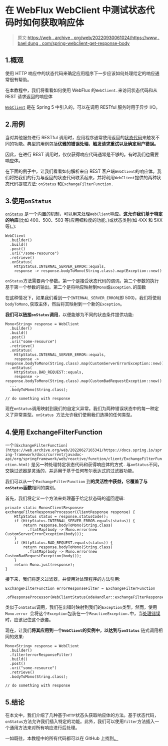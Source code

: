 # 在 WebFlux WebClient 中测试状态代码时如何获取响应体

> 原文:[https://web . archive . org/web/20220930061024/https://www . bael dung . com/spring-webclient-get-response-body](https://web.archive.org/web/20220930061024/https://www.baeldung.com/spring-webclient-get-response-body)

## 1.概观

使用 HTTP 响应中的状态代码来确定应用程序下一步应该如何处理给定的响应通常很有帮助。

在本教程中，我们将看看如何使用 WebFlux 的`WebClient.`来访问状态代码和从 REST 请求返回的响应体

[`WebClient`](/web/20220627165341/https://www.baeldung.com/spring-5-webclient) 是在 Spring 5 中引入的，可以在调用 RESTful 服务时用于异步 I/O。

## 2.用例

当对其他服务进行 RESTful 调用时，应用程序通常使用返回的[状态代码](https://web.archive.org/web/20220627165341/https://developer.mozilla.org/en-US/docs/Web/HTTP/Status)来触发不同的功能。典型的用例包括**优雅的错误处理、触发请求重试以及确定用户错误。**

因此，在进行 REST 调用时，仅仅获得响应代码通常是不够的。有时我们也需要响应体。

在下面的例子中，让我们看看如何解析来自 REST 客户端`WebClient`的响应体。我们将把我们的行为与返回的状态代码联系起来，并将利用`WebClient`提供的两种状态代码提取方法: `onStatus` 和`ExchangeFilterFunction.`

## 3.使用`onStatus`

[`onStatus`](https://web.archive.org/web/20220627165341/https://docs.spring.io/spring-framework/docs/current/javadoc-api/org/springframework/web/reactive/function/client/WebClient.ResponseSpec.html#onStatus-java.util.function.Predicate-java.util.function.Function-) 是一个内置的机制，可以用来处理`WebClient`响应。**这允许我们基于特定的响应**(比如 400、500、503 等)应用细粒度的功能。)或状态类别(如 4XX 和 5XX 等)。):

```
WebClient
  .builder()
  .build()
  .post()
  .uri("/some-resource")
  .retrieve()
  .onStatus(
    HttpStatus.INTERNAL_SERVER_ERROR::equals,
    response -> response.bodyToMono(String.class).map(Exception::new))
```

`onStatus`方法需要两个参数。第一个是接受状态代码的谓词。第二个参数的执行基于第一个参数的输出。第二个是将响应映射到`Mono`或`Exception.`的函数

在这种情况下，如果我们看到一个`INTERNAL_SERVER_ERROR`(即 500)，我们将使用`bodyToMono,`获取主体，然后将其映射到一个新的`Exception`。

**我们可以链接`onStatus`调用**，以便能够为不同的状态条件提供功能:

```
Mono<String> response = WebClient
  .builder()
  .build()
  .post()
  .uri("some-resource")
  .retrieve()
  .onStatus( 
    HttpStatus.INTERNAL_SERVER_ERROR::equals,
    response -> response.bodyToMono(String.class).map(CustomServerErrorException::new)) 
  .onStatus(
    HttpStatus.BAD_REQUEST::equals,
    response -> response.bodyToMono(String.class).map(CustomBadRequestException::new))
  ... 
  .bodyToMono(String.class);

// do something with response
```

现在`onStatus`调用映射到我们的自定义异常。我们为两种错误状态中的每一种定义了异常类型。`onStatus `方法允许我们使用我们选择的任何类型。

## 4.使用 ExchangeFilterFunction

一个`[ExchangeFilterFunction](https://web.archive.org/web/20220627165341/https://docs.spring.io/spring-framework/docs/current/javadoc-api/org/springframework/web/reactive/function/client/ExchangeFilterFunction.html)` 是另一种处理特定状态代码和获得响应体的方式`.` 与`onStatus`不同，交换过滤器是灵活的，并适用于基于任何布尔表达式的过滤器功能。

我们可以从一个`ExchangeFilterFunction` 到**的灵活性中获益，它覆盖了与`onStatus`函数**相同的类别。

首先，我们将定义一个方法来处理基于给定状态码的返回逻辑:

```
private static Mono<ClientResponse> exchangeFilterResponseProcessor(ClientResponse response) {
    HttpStatus status = response.statusCode();
    if (HttpStatus.INTERNAL_SERVER_ERROR.equals(status)) {
        return response.bodyToMono(String.class)
          .flatMap(body -> Mono.error(new CustomServerErrorException(body)));
    }
    if (HttpStatus.BAD_REQUEST.equals(status)) {
        return response.bodyToMono(String.class)
          .flatMap(body -> Mono.error(new CustomBadRequestException(body)));
    }
    return Mono.just(response);
}
```

接下来，我们将定义过滤器，并使用对处理程序的方法引用:

```
ExchangeFilterFunction errorResponseFilter = ExchangeFilterFunction
  .ofResponseProcessor(WebClientStatusCodeHandler::exchangeFilterResponseProcessor);
```

类似于`onStatus`调用，我们在出错时映射到我们的`Exception`类型。然而，使用`Mono.error `会将这个`Exception`包装在一个`ReactiveException.`中，当[处理错误](/web/20220627165341/https://www.baeldung.com/spring-webflux-errors)时，应该记住这个嵌套。

现在，让我们**将其应用到一个`WebClient`的实例中，以达到与`onStatus`** 链式调用相同的效果:

```
Mono<String> response = WebClient
  .builder()
  .filter(errorResponseFilter)
  .build()
  .post()
  .uri("some-resource")
  .retrieve()
  .bodyToMono(String.class);

// do something with response
```

## 5.结论

在本文中，我们介绍了几种基于`HTTP`状态头获取响应体的方法。基于状态代码，`onStatus`方法允许我们插入特定的功能。此外，我们可以使用`filter`方法插入一个通用方法来对所有响应进行后处理。

一如既往，本教程中的所有代码都可以在 GitHub 上找到[。](https://web.archive.org/web/20220627165341/https://github.com/eugenp/tutorials/tree/master/spring-5-reactive-modules/spring-5-reactive-client)